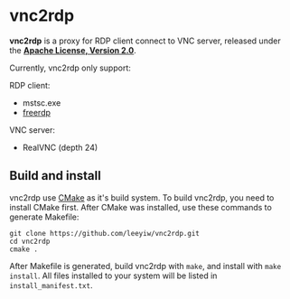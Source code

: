 # vnc2rdp

**vnc2rdp** is a proxy for RDP client connect to VNC server, released under the [**Apache License, Version 2.0**](http://www.apache.org/licenses/LICENSE-2.0).

Currently, vnc2rdp only support:

RDP client:

* mstsc.exe
* [freerdp](http://www.freerdp.com/)

VNC server:

* RealVNC (depth 24)

## Build and install

vnc2rdp use [CMake](http://www.cmake.org/) as it's build system. To build vnc2rdp, you need to install CMake first. After CMake was installed, use these commands to generate Makefile:

```
git clone https://github.com/leeyiw/vnc2rdp.git
cd vnc2rdp
cmake .
```

After Makefile is generated, build vnc2rdp with `make`, and install with `make install`. All files installed to your system will be listed in `install_manifest.txt`.
